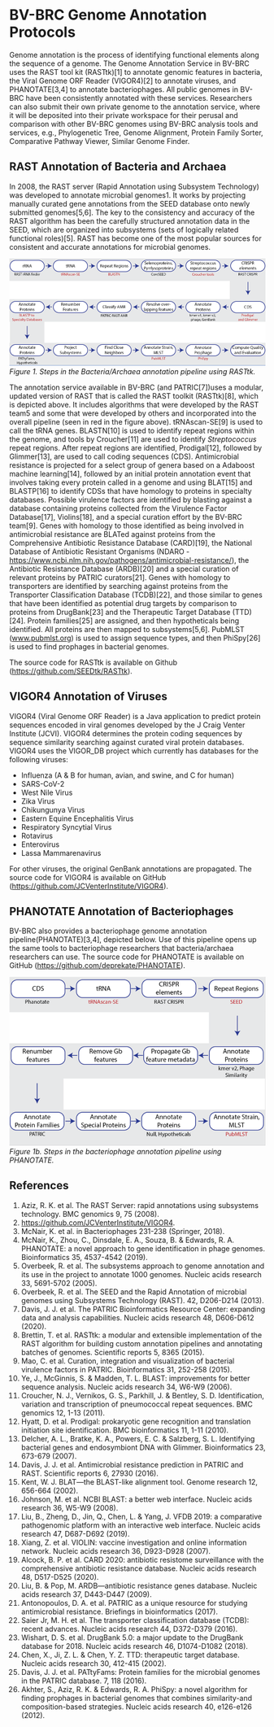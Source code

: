 # BV-BRC Genome Annotation Protocols

Genome annotation is the process of identifying functional elements along the sequence of a genome.  The Genome Annotation Service in BV-BRC uses the RAST tool kit (RASTtk)[1] to annotate genomic features in bacteria, the Viral Genome ORF Reader (VIGOR4)[2] to annotate viruses, and PHANOTATE[3,4] to annotate bacteriophages. All public genomes in BV-BRC have been consistently annotated with these services. Researchers can also submit their own private genome to the annotation service, where it will be deposited into their private workspace for their perusal and comparison with other BV-BRC genomes using BV-BRC analysis tools and services, e.g., Phylogenetic Tree, Genome Alignment, Protein Family Sorter, Comparative Pathway Viewer, Similar Genome Finder. 

## RAST Annotation of Bacteria and Archaea
In 2008, the RAST server (Rapid Annotation using Subsystem Technology) was developed to annotate microbial genomes1. It works by projecting manually curated gene annotations from the SEED database onto newly submitted genomes[5,6]. The key to the consistency and accuracy of the RAST algorithm has been the carefully structured annotation data in the SEED, which are organized into subsystems (sets of logically related functional roles)[5]. RAST has become one of the most popular sources for consistent and accurate annotations for microbial genomes.  

![Figure 1](./images/rast.png "Figure 1")
*Figure 1. Steps in the Bacteria/Archaea annotation pipeline using RASTtk.*

The annotation service available in BV-BRC (and PATRIC[7])uses a modular, updated version of RAST that is called the RAST toolkit (RASTtk)[8], which is depicted above. It includes algorithms that were developed by the RAST team5 and some that were developed by others and incorporated into the overall pipeline (seen in red in the figure above). tRNAscan-SE[9] is used to call the tRNA genes.  BLASTN[10] is used to identify repeat regions within the genome, and tools by Croucher[11] are used to identify *Streptococcus* repeat regions.  After repeat regions are identified, Prodigal[12], followed by Glimmer[13], are used to call coding sequences (CDS). Antimicrobial resistance is projected for a select group of genera based on a Adaboost machine learning[14], followed by an initial protein annotation event that involves taking every protein called in a genome and using BLAT[15] and BLASTP[16] to identify CDSs that have homology to proteins in specialty databases.  Possible virulence factors are identified by blasting against a database containing proteins collected from the Virulence Factor Database[17], Violins[18], and a special curation effort by the BV-BRC team[9]. Genes with homology to those identified as being involved in antimicrobial resistance are BLATed against proteins from the Comprehensive Antibiotic Resistance Database (CARD)[19], the National Database of Antibiotic Resistant Organisms (NDARO - https://www.ncbi.nlm.nih.gov/pathogens/antimicrobial-resistance/), the Antibiotic Resistance Database (ARDB)[20] and a special curation of relevant proteins by PATRIC curators[21].  Genes with homology to transporters are identified by searching against proteins from the Transporter Classification Database (TCDB)[22], and those similar to genes that have been identified as potential drug targets by comparison to proteins from DrugBank[23] and the Therapeutic Target Database (TTD)[24].  Protein families[25] are assigned, and then hypotheticals being identified.  All proteins are then mapped to subsystems[5,6]. PubMLST (www.pubmlst.org) is used to assign sequence types, and then PhiSpy[26] is used to find prophages in bacterial genomes.

The source code for RASTtk is available on Github (https://github.com/SEEDtk/RASTtk). 

## VIGOR4 Annotation of Viruses
VIGOR4 (Viral Genome ORF Reader) is a Java application to predict protein sequences encoded in viral genomes developed by the J Craig Venter Institute (JCVI). VIGOR4 determines the protein coding sequences by sequence similarity searching against curated viral protein databases. VIGOR4 uses the VIGOR_DB project which currently has databases for the following viruses:
* Influenza (A & B for human, avian, and swine, and C for human)
* SARS-CoV-2
* West Nile Virus
* Zika Virus
* Chikungunya Virus
* Eastern Equine Encephalitis Virus
* Respiratory Syncytial Virus
* Rotavirus
* Enterovirus
* Lassa Mammarenavirus

For other viruses, the original GenBank annotations are propagated. The source code for VIGOR4 is available on GitHub (https://github.com/JCVenterInstitute/VIGOR4).

## PHANOTATE Annotation of Bacteriophages

BV-BRC also provides a bacteriophage genome annotation pipeline(PHANOTATE)[3,4], depicted below.  Use of this pipeline opens up the same tools to bacteriophage researchers that bacteria/archaea researchers can use. The source code for PHANOTATE is available on GitHub (https://github.com/deprekate/PHANOTATE). 

![Figure 1b](./images/phanotate.png "Figure 1b")
*Figure 1b. Steps in the bacteriophage annotation pipeline using PHANOTATE.*

## References

1. Aziz, R. K. et al. The RAST Server: rapid annotations using subsystems technology. BMC genomics 9, 75 (2008).
2.	https://github.com/JCVenterInstitute/VIGOR4. 
3. 	McNair, K. et al. in Bacteriophages 231-238 (Springer, 2018).
4. 	McNair, K., Zhou, C., Dinsdale, E. A., Souza, B. & Edwards, R. A. PHANOTATE: a novel approach to gene identification in phage genomes. Bioinformatics 35, 4537-4542 (2019).
5. Overbeek, R. et al. The subsystems approach to genome annotation and its use in the project to annotate 1000 genomes. Nucleic acids research 33, 5691-5702 (2005).
6. Overbeek, R. et al. The SEED and the Rapid Annotation of microbial genomes using Subsystems Technology (RAST).  42, D206-D214 (2013).
7. Davis, J. J. et al. The PATRIC Bioinformatics Resource Center: expanding data and analysis capabilities. Nucleic acids research 48, D606-D612 (2020).
8. Brettin, T. et al. RASTtk: a modular and extensible implementation of the RAST algorithm for building custom annotation pipelines and annotating batches of genomes. Scientific reports 5, 8365 (2015).
9. Mao, C. et al. Curation, integration and visualization of bacterial virulence factors in PATRIC. Bioinformatics 31, 252-258 (2015).
10. Ye, J., McGinnis, S. & Madden, T. L. BLAST: improvements for better sequence analysis. Nucleic acids research 34, W6-W9 (2006).
11. Croucher, N. J., Vernikos, G. S., Parkhill, J. & Bentley, S. D. Identification, variation and transcription of pneumococcal repeat sequences. BMC genomics 12, 1-13 (2011).
12. Hyatt, D. et al. Prodigal: prokaryotic gene recognition and translation initiation site identification. BMC bioinformatics 11, 1-11 (2010).
13.	Delcher, A. L., Bratke, K. A., Powers, E. C. & Salzberg, S. L. Identifying bacterial genes and endosymbiont DNA with Glimmer. Bioinformatics 23, 673-679 (2007).
14. Davis, J. J. et al. Antimicrobial resistance prediction in PATRIC and RAST. Scientific reports 6, 27930 (2016).
15.	Kent, W. J. BLAT—the BLAST-like alignment tool. Genome research 12, 656-664 (2002).
16.	Johnson, M. et al. NCBI BLAST: a better web interface. Nucleic acids research 36, W5-W9 (2008).
17.	Liu, B., Zheng, D., Jin, Q., Chen, L. & Yang, J. VFDB 2019: a comparative pathogenomic platform with an interactive web interface. Nucleic acids research 47, D687-D692 (2019).
18.	Xiang, Z. et al. VIOLIN: vaccine investigation and online information network. Nucleic acids research 36, D923-D928 (2007).
19.	Alcock, B. P. et al. CARD 2020: antibiotic resistome surveillance with the comprehensive antibiotic resistance database. Nucleic acids research 48, D517-D525 (2020).
20.	Liu, B. & Pop, M. ARDB—antibiotic resistance genes database. Nucleic acids research 37, D443-D447 (2009).
21.	Antonopoulos, D. A. et al. PATRIC as a unique resource for studying antimicrobial resistance. Briefings in bioinformatics (2017).
22.	Saier Jr, M. H. et al. The transporter classification database (TCDB): recent advances. Nucleic acids research 44, D372-D379 (2016).
23.	Wishart, D. S. et al. DrugBank 5.0: a major update to the DrugBank database for 2018. Nucleic acids research 46, D1074-D1082 (2018).
24.	Chen, X., Ji, Z. L. & Chen, Y. Z. TTD: therapeutic target database. Nucleic acids research 30, 412-415 (2002).
25.	Davis, J. J. et al. PATtyFams: Protein families for the microbial genomes in the PATRIC database.  7, 118 (2016).
26.	Akhter, S., Aziz, R. K. & Edwards, R. A. PhiSpy: a novel algorithm for finding prophages in bacterial genomes that combines similarity-and composition-based strategies. Nucleic acids research 40, e126-e126 (2012).

